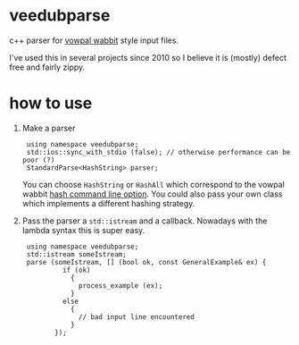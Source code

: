 veedubparse
===========

c++ parser for [vowpal wabbit](https://github.com/JohnLangford/vowpal_wabbit) 
style input files.

I've used this in several projects since 2010 so I believe it is (mostly)
defect free and fairly zippy.

how to use
===========

1. Make a parser
        
        using namespace veedubparse;
        std::ios::sync_with_stdio (false); // otherwise performance can be poor (?)
        StandardParse<HashString> parser;

   You can choose `HashString` or `HashAll` which correspond to the vowpal wabbit 
   [hash command line option](https://github.com/JohnLangford/vowpal_wabbit/wiki/Feature-Hashing-and-Extraction#the---hash-command-line-option).  You could also pass your own class which implements a different hashing strategy.

2. Pass the parser a `std::istream` and a callback.  Nowadays with the lambda syntax this is super easy.

        using namespace veedubparse;
        std::istream someIstream;
        parse (someIstream, [] (bool ok, const GeneralExample& ex) {
                 if (ok)
                   { 
                     process_example (ex);
                   }
                 else
                   {
                     // bad input line encountered
                   }
               });
